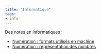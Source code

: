 ```yaml
---
title: "Informatique"
tags:
- info
---
```

Des notes en informatiques :
- [Numération : formats utilisés en machine](Systemes_num.md)
- [Numération : représentation des nombres](Representation_num.md)
